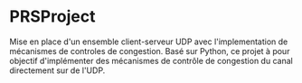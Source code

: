 # PRSProject
Mise en place d'un ensemble client-serveur UDP avec l'implementation de mécanismes de controles de congestion.
Basé sur Python, ce projet à pour objectif d'implémenter des mécanismes de contrôle de congestion du canal directement sur de l'UDP.
